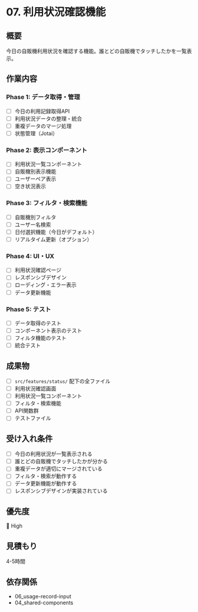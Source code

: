 # 07. 利用状況確認機能

## 概要

今日の自販機利用状況を確認する機能。誰とどの自販機でタッチしたかを一覧表示。

## 作業内容

### Phase 1: データ取得・管理

- [ ] 今日の利用記録取得API
- [ ] 利用状況データの整理・統合
- [ ] 重複データのマージ処理
- [ ] 状態管理（Jotai）

### Phase 2: 表示コンポーネント

- [ ] 利用状況一覧コンポーネント
- [ ] 自販機別表示機能
- [ ] ユーザーペア表示
- [ ] 空き状況表示

### Phase 3: フィルタ・検索機能

- [ ] 自販機別フィルタ
- [ ] ユーザー名検索
- [ ] 日付選択機能（今日がデフォルト）
- [ ] リアルタイム更新（オプション）

### Phase 4: UI・UX

- [ ] 利用状況確認ページ
- [ ] レスポンシブデザイン
- [ ] ローディング・エラー表示
- [ ] データ更新機能

### Phase 5: テスト

- [ ] データ取得のテスト
- [ ] コンポーネント表示のテスト
- [ ] フィルタ機能のテスト
- [ ] 統合テスト

## 成果物

- [ ] `src/features/status/` 配下の全ファイル
- [ ] 利用状況確認画面
- [ ] 利用状況一覧コンポーネント
- [ ] フィルタ・検索機能
- [ ] API関数群
- [ ] テストファイル

## 受け入れ条件

- [ ] 今日の利用状況が一覧表示される
- [ ] 誰とどの自販機でタッチしたかが分かる
- [ ] 重複データが適切にマージされている
- [ ] フィルタ・検索が動作する
- [ ] データ更新機能が動作する
- [ ] レスポンシブデザインが実装されている

## 優先度

🔴 High

## 見積もり

4-5時間

## 依存関係

- 06_usage-record-input
- 04_shared-components
